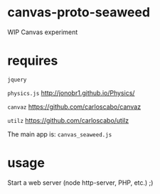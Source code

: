 canvas-proto-seaweed
====================
WIP Canvas experiment

requires
========

`jquery`

`physics.js`
<http://jonobr1.github.io/Physics/>

`canvaz`
<https://github.com/carloscabo/canvaz>

`utilz`
<https://github.com/carloscabo/utilz>

The main app is:
`canvas_seaweed.js`

usage
=====

Start a web server (node http-server, PHP, etc.) ;)
